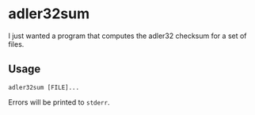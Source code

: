 adler32sum
==========

I just wanted a program that computes the adler32 checksum for a set of
files.

Usage
-----

```
adler32sum [FILE]...
```

Errors will be printed to `stderr`.
